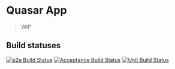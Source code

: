 # Quasar App

> WIP

## Build statuses

[![e2e Build Status](http://shopozor-ci.hidora.com/buildStatus/icon?job=shopozor-consumer-e2e&subject=e2e%20tests)](http://shopozor-ci.hidora.com/job/shopozor-consumer-e2e/)
[![Acceptance Build Status](http://shopozor-ci.hidora.com/buildStatus/icon?job=shopozor-consumer-frontend-acceptance&subject=acceptance%20tests)](http://shopozor-ci.hidora.com/job/shopozor-consumer-frontend-acceptance/)
[![Unit Build Status](http://shopozor-ci.hidora.com/buildStatus/icon?job=shopozor-consumer-frontend-unit&subject=unit%20tests)](http://shopozor-ci.hidora.com/job/shopozor-consumer-frontend-unit/)
